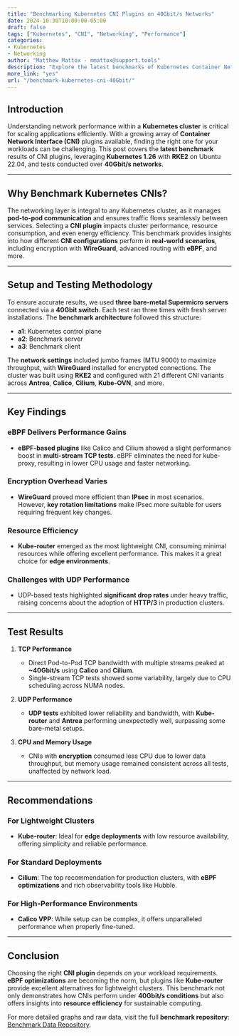 ```yaml
---
title: "Benchmarking Kubernetes CNI Plugins on 40Gbit/s Networks"
date: 2024-10-30T10:00:00-05:00
draft: false
tags: ["Kubernetes", "CNI", "Networking", "Performance"]
categories:
- Kubernetes
- Networking
author: "Matthew Mattox - mmattox@support.tools"
description: "Explore the latest benchmarks of Kubernetes Container Network Interfaces (CNI) running over 40Gbit/s networks, comparing performance and insights for optimal cluster networking."
more_link: "yes"
url: "/benchmark-kubernetes-cni-40Gbit/"
---
```


## Introduction  

Understanding network performance within a **Kubernetes cluster** is critical for scaling applications efficiently. With a growing array of **Container Network Interface (CNI)** plugins available, finding the right one for your workloads can be challenging. This post covers the **latest benchmark** results of CNI plugins, leveraging **Kubernetes 1.26** with **RKE2** on Ubuntu 22.04, and tests conducted over **40Gbit/s networks**.

---

## Why Benchmark Kubernetes CNIs?  

The networking layer is integral to any Kubernetes cluster, as it manages **pod-to-pod communication** and ensures traffic flows seamlessly between services. Selecting a **CNI plugin** impacts cluster performance, resource consumption, and even energy efficiency. This benchmark provides insights into how different **CNI configurations** perform in **real-world scenarios**, including encryption with **WireGuard**, advanced routing with **eBPF**, and more.

---

## Setup and Testing Methodology  

To ensure accurate results, we used **three bare-metal Supermicro servers** connected via a **40Gbit switch**. Each test ran three times with fresh server installations. The **benchmark architecture** followed this structure:

- **a1**: Kubernetes control plane  
- **a2**: Benchmark server  
- **a3**: Benchmark client  

The **network settings** included jumbo frames (MTU 9000) to maximize throughput, with **WireGuard** installed for encrypted connections. The cluster was built using **RKE2** and configured with 21 different CNI variants across **Antrea**, **Calico**, **Cilium**, **Kube-OVN**, and more.

---

## Key Findings  

### eBPF Delivers Performance Gains  

- **eBPF-based plugins** like Calico and Cilium showed a slight performance boost in **multi-stream TCP tests**. eBPF eliminates the need for kube-proxy, resulting in lower CPU usage and faster networking.

### Encryption Overhead Varies  

- **WireGuard** proved more efficient than **IPsec** in most scenarios. However, **key rotation limitations** make IPsec more suitable for users requiring frequent key changes.

### Resource Efficiency  

- **Kube-router** emerged as the most lightweight CNI, consuming minimal resources while offering excellent performance. This makes it a great choice for **edge environments**.

### Challenges with UDP Performance  

- UDP-based tests highlighted **significant drop rates** under heavy traffic, raising concerns about the adoption of **HTTP/3** in production clusters.

---

## Test Results  

1. **TCP Performance**  
   - Direct Pod-to-Pod TCP bandwidth with multiple streams peaked at **~40Gbit/s** using **Calico** and **Cilium**.  
   - Single-stream TCP tests showed some variability, largely due to CPU scheduling across NUMA nodes.

2. **UDP Performance**  
   - **UDP tests** exhibited lower reliability and bandwidth, with **Kube-router** and **Antrea** performing unexpectedly well, surpassing some bare-metal setups.

3. **CPU and Memory Usage**  
   - CNIs with **encryption** consumed less CPU due to lower data throughput, but memory usage remained consistent across all tests, unaffected by network load.

---

## Recommendations  

### For Lightweight Clusters  
- **Kube-router**: Ideal for **edge deployments** with low resource availability, offering simplicity and reliable performance.

### For Standard Deployments  
- **Cilium**: The top recommendation for production clusters, with **eBPF optimizations** and rich observability tools like Hubble.

### For High-Performance Environments  
- **Calico VPP**: While setup can be complex, it offers unparalleled performance when properly fine-tuned.

---

## Conclusion  

Choosing the right **CNI plugin** depends on your workload requirements. **eBPF optimizations** are becoming the norm, but plugins like **Kube-router** provide excellent alternatives for lightweight clusters. This benchmark not only demonstrates how CNIs perform under **40Gbit/s conditions** but also offers insights into **resource efficiency** for sustainable computing.

For more detailed graphs and raw data, visit the full **benchmark repository**:  
[Benchmark Data Repository](https://github.com/InfraBuilder/benchmark-k8s-cni-2024-01).